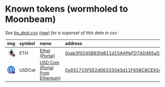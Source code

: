 
Known tokens (wormholed to Moonbeam)
===================================
_See [by_dest.csv](by_dest.csv) ([raw](https://raw.githubusercontent.com/certusone/wormhole-token-list/main/content/by_dest.csv)) for a superset of this data in csv._

  
| img                                                                                                  | symbol   | name                                                                      | address                                                                                                            |   decimals | origin   | sourceAddress                                                                                                         |   sourceDecimals | markets                               | symbol   |
|:-----------------------------------------------------------------------------------------------------|:---------|:--------------------------------------------------------------------------|:-------------------------------------------------------------------------------------------------------------------|-----------:|:---------|:----------------------------------------------------------------------------------------------------------------------|-----------------:|:--------------------------------------|:-----------------|
| ![ETH](https://raw.githubusercontent.com/certusone/wormhole-token-list/main/assets/ETH_wh.png)       | ETH      | [Ether (Portal)](http://coingecko.com/en/coins/ether)                     | [0xab3f0245B83feB11d15AAffeFD7AD465a59817eD](https://moonscan.io/token/0xab3f0245B83feB11d15AAffeFD7AD465a59817eD) |         18 | ethereum | [0xc02aaa39b223fe8d0a0e5c4f27ead9083c756cc2](https://etherscan.io/address/0xc02aaa39b223fe8d0a0e5c4f27ead9083c756cc2) |               18 | [stellaswap](https://stellaswap.com/) | ETH              |
| ![USDCet](https://raw.githubusercontent.com/certusone/wormhole-token-list/main/assets/USDCet_wh.png) | USDCet   | [USD Coin (Portal from Ethereum)](http://coingecko.com/en/coins/usd-coin) | [0x931715FEE2d06333043d11F658C8CE934aC61D0c](https://moonscan.io/token/0x931715FEE2d06333043d11F658C8CE934aC61D0c) |          6 | ethereum | [0xa0b86991c6218b36c1d19d4a2e9eb0ce3606eb48](https://etherscan.io/address/0xa0b86991c6218b36c1d19d4a2e9eb0ce3606eb48) |                6 | [stellaswap](https://stellaswap.com/) | USDCet           |